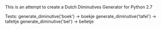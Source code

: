 This is an attempt to create a Dutch Diminutives Generator for Python 2.7

Tests: 
generate_diminutive('boek') -> boekje 
generate_diminutive('tafel') -> tafeltje 
generate_diminutive('bel') -> belletje